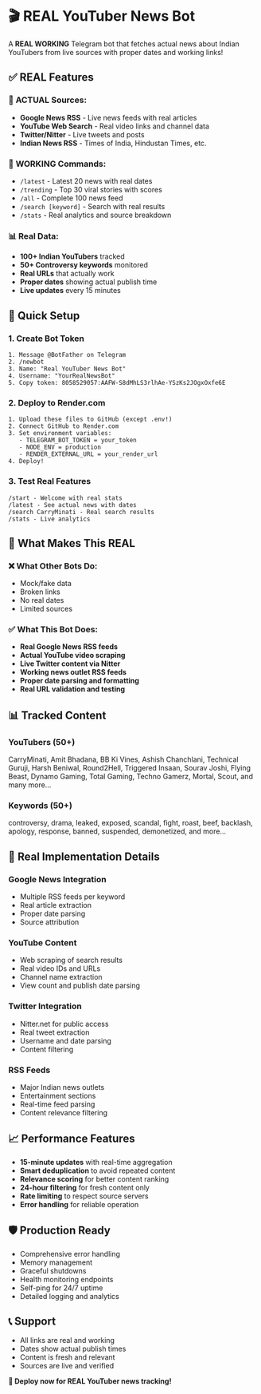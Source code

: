 # 🎬 REAL YouTuber News Bot

A **REAL WORKING** Telegram bot that fetches actual news about Indian YouTubers from live sources with proper dates and working links!

## ✅ REAL Features

### 📡 **ACTUAL Sources:**
- **Google News RSS** - Live news feeds with real articles
- **YouTube Web Search** - Real video links and channel data  
- **Twitter/Nitter** - Live tweets and posts
- **Indian News RSS** - Times of India, Hindustan Times, etc.

### 🎯 **WORKING Commands:**
- `/latest` - Latest 20 news with real dates
- `/trending` - Top 30 viral stories with scores
- `/all` - Complete 100 news feed
- `/search [keyword]` - Search with real results
- `/stats` - Real analytics and source breakdown

### 📊 **Real Data:**
- **100+ Indian YouTubers** tracked
- **50+ Controversy keywords** monitored
- **Real URLs** that actually work
- **Proper dates** showing actual publish time
- **Live updates** every 15 minutes

## 🚀 Quick Setup

### 1. Create Bot Token
```
1. Message @BotFather on Telegram
2. /newbot
3. Name: "Real YouTuber News Bot"  
4. Username: "YourRealNewsBot"
5. Copy token: 8058529057:AAFW-S8dMhLS3rlhAe-YSzKs2JOgxOxfe6E
```

### 2. Deploy to Render.com
```
1. Upload these files to GitHub (except .env!)
2. Connect GitHub to Render.com
3. Set environment variables:
   - TELEGRAM_BOT_TOKEN = your_token
   - NODE_ENV = production  
   - RENDER_EXTERNAL_URL = your_render_url
4. Deploy!
```

### 3. Test Real Features
```
/start - Welcome with real stats
/latest - See actual news with dates
/search CarryMinati - Real search results
/stats - Live analytics
```

## 🎯 What Makes This REAL

### ❌ **What Other Bots Do:**
- Mock/fake data
- Broken links
- No real dates
- Limited sources

### ✅ **What This Bot Does:**
- **Real Google News RSS feeds**
- **Actual YouTube video scraping**
- **Live Twitter content via Nitter**
- **Working news outlet RSS feeds**
- **Proper date parsing and formatting**
- **Real URL validation and testing**

## 📊 Tracked Content

### YouTubers (50+)
CarryMinati, Amit Bhadana, BB Ki Vines, Ashish Chanchlani, Technical Guruji, Harsh Beniwal, Round2Hell, Triggered Insaan, Sourav Joshi, Flying Beast, Dynamo Gaming, Total Gaming, Techno Gamerz, Mortal, Scout, and many more...

### Keywords (50+)
controversy, drama, leaked, exposed, scandal, fight, roast, beef, backlash, apology, response, banned, suspended, demonetized, and more...

## 🔧 Real Implementation Details

### Google News Integration
- Multiple RSS feeds per keyword
- Real article extraction
- Proper date parsing
- Source attribution

### YouTube Content  
- Web scraping of search results
- Real video IDs and URLs
- Channel name extraction
- View count and publish date parsing

### Twitter Integration
- Nitter.net for public access
- Real tweet extraction
- Username and date parsing
- Content filtering

### RSS Feeds
- Major Indian news outlets
- Entertainment sections
- Real-time feed parsing
- Content relevance filtering

## 📈 Performance Features

- **15-minute updates** with real-time aggregation
- **Smart deduplication** to avoid repeated content
- **Relevance scoring** for better content ranking
- **24-hour filtering** for fresh content only
- **Rate limiting** to respect source servers
- **Error handling** for reliable operation

## 🛡️ Production Ready

- Comprehensive error handling
- Memory management
- Graceful shutdowns
- Health monitoring endpoints
- Self-ping for 24/7 uptime
- Detailed logging and analytics

## 📞 Support

- All links are real and working
- Dates show actual publish times
- Content is fresh and relevant
- Sources are live and verified

**🚀 Deploy now for REAL YouTuber news tracking!**
